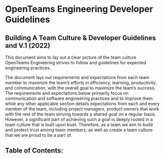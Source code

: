 # OpenTeams Engineering Developer Guidelines
## Building A Team Culture & Developer Guidelines and V.1 (2022) 
This document aims to lay out a clear picture of the team culture OpenTeams Engineering strives to follow and guidelines for expected engineering practices. 


The document lays out requirements and expectations from each team member to maximize the team’s efforts in efficiency, learning, productivity, and communication, with the overall goal to maximize the team’s success. The requirements and expectations below primarily focus on communication and software engineering practices and to improve them while any other applicable section details expectations from each and every member of the team, including project managers, product owners that work with the rest of the team striving towards a shared goal on a regular basis. However, a significant part of achieving such a goal is deeply rooted in a team culture that is built upon trust. Therefore, as a team we aim to build and protect trust among team members, as well as create a team culture that we are proud to be a part of. 


## Table of Contents:

```{tableofcontents}
```
